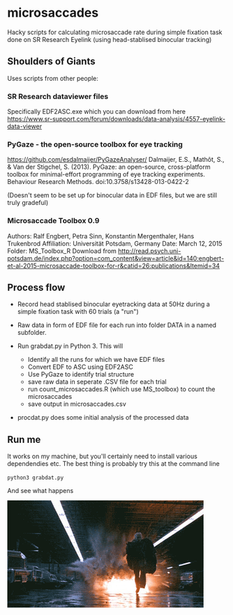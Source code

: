 # microsaccades
Hacky scripts for calculating microsaccade rate during simple fixation task done on SR Research Eyelink (using head-stablised binocular tracking)


## Shoulders of Giants

Uses scripts from other people:

### SR Research dataviewer files
Specifically EDF2ASC.exe which you can download from here
https://www.sr-support.com/forum/downloads/data-analysis/4557-eyelink-data-viewer

### PyGaze - the open-source toolbox for eye tracking

https://github.com/esdalmaijer/PyGazeAnalyser/
Dalmaijer, E.S., Mathôt, S., & Van der Stigchel, S. (2013). PyGaze: an open-source, cross-platform toolbox for minimal-effort programming of eye tracking experiments. Behaviour Research Methods. doi:10.3758/s13428-013-0422-2

(Doesn't seem to be set up for binocular data in EDF files, but we are still truly gradeful)


### Microsaccade Toolbox 0.9
Authors: Ralf Engbert, Petra Sinn, Konstantin Mergenthaler, Hans Trukenbrod
Affiliation: Universität Potsdam, Germany
Date: March 12, 2015
Folder: MS_Toolbox_R
Download from http://read.psych.uni-potsdam.de/index.php?option=com_content&view=article&id=140:engbert-et-al-2015-microsaccade-toolbox-for-r&catid=26:publications&Itemid=34


## Process flow

- Record head stablised binocular eyetracking data at 50Hz during a simple fixation task with 60 trials (a "run")
- Raw data in form of EDF file for each run into folder DATA in a named subfolder. 
- Run grabdat.py in Python 3. This will
	- Identify all the runs for which we have EDF files
	- Convert EDF to ASC using EDF2ASC 
	- Use PyGaze to identify trial structure 
	- save raw data in seperate .CSV file for each trial
	- run count_microsaccades.R (which use MS_toolbox) to count the microsaccades
	- save output in microsaccades.csv
	
- procdat.py does some initial analysis of the processed data


## Run me

It works on my machine, but you'll certainly need to install various dependendies etc. The best thing is probably try this at the command line

<code>python3 grabdat.py</code>

And see what happens

![good luck](explosion.gif)


